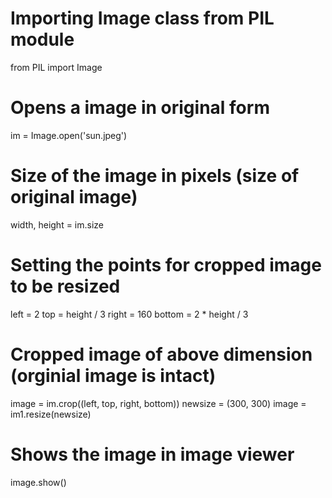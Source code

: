 
# Importing Image class from PIL module
from PIL import Image
 
# Opens a image in original form
im = Image.open('sun.jpeg')
 
# Size of the image in pixels (size of original image)
width, height = im.size
 
# Setting the points for cropped image to be resized
left = 2
top = height / 3
right = 160
bottom = 2 * height / 3
 
# Cropped image of above dimension (orginial image is intact)
image = im.crop((left, top, right, bottom))
newsize = (300, 300)
image = im1.resize(newsize)
# Shows the image in image viewer
image.show()